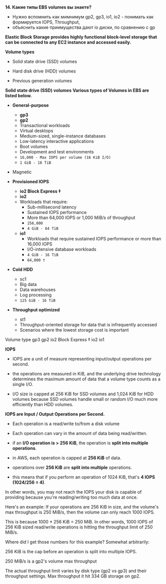 **14. Какие типы EBS volumes вы знаете?** 
- Нужно вспомнить как мимнимум gp2, gp3, io1, io2 - понимать как формируется IOPS, Throughput, 
- объяснить какие приимущества дают io диски, по сравнению с gp



**Elastic Block Storage provides highly functional block-level storage that can be connected to any EC2 instance and accessed easily.**

**Volume types**

- Solid state drive (SSD) volumes

- Hard disk drive (HDD) volumes

- Previous generation volumes

**Solid state drive (SSD) volumes**
**Various types of Volumes in EBS are listed below.**

- **General-purpose**
  - **gp3**	
  - **gp2**
  - Transactional workloads
  - Virtual desktops
  - Medium-sized, single-instance databases
  - Low-latency interactive applications
  - Boot volumes
  - Development and test environments
  - `16,000 - Max IOPS per volume (16 KiB I/O)`
  - `1 GiB - 16 TiB`

- Magnetic

- **Provisioned IOPS**
  - **io2 Block Express ‡**
  - **io2**  
  - Workloads that require:
    - Sub-millisecond latency
    - Sustained IOPS performance
    - More than 64,000 IOPS or 1,000 MiB/s of throughput
    - `256,000`
    - `4 GiB - 64 TiB`
  - **io1**
    - Workloads that require sustained IOPS performance or more than 16,000 IOPS
    - I/O-intensive database workloads
    - `4 GiB - 16 TiB`
    - `64,000 †`
- **Cold HDD**
  - sc1
  - Big data
  - Data warehouses
  - Log processing
  - `125 GiB - 16 TiB`
- **Throughput optimized**
  - st1
  - Throughput-oriented storage for data that is infrequently accessed
  - Scenarios where the lowest storage cost is important


Volume type	gp3	gp2	io2 Block Express ‡	io2     	io1

**IOPS**

- IOPS are a unit of measure representing input/output operations per second. 

- the operations are measured in KiB, and the underlying drive technology determines the maximum amount of data that a volume type counts as a single I/O. 

- I/O size is capped at 256 KiB for SSD volumes and 1,024 KiB for HDD volumes because SSD volumes handle small or random I/O much more efficiently than HDD volumes.

**IOPS are Input / Output Operations per Second.**

- Each operation is a read/write to/from a disk volume
- Each operation can vary in the amount of data being read/written.


- if an **I/O operation is > 256 KiB**, the operation is **split into multiple operations**.

- in AWS, each operation is capped at **256 KiB** of data. 

- operations over **256 KiB** are **split into multiple** operations.

- this means that if you perform an operation of 1024 KiB, that's **4 IOPS (1024/256 = 4)**.

In other words, you may not reach the IOPS your disk is capable of providing because you're reading/writing too much data at once.

Here's an example: If your operations are 256 KiB in size, and the volume's max throughput is 250 MiB/s, then the volume can only reach 1000 IOPS.

This is because 1000 * 256 KiB = 250 MiB. In other words, 1000 IOPS of 256 KiB sized read/write operations is hitting the throughput limit of 250 MiB/s.

Where did I get those numbers for this example? Somewhat arbitrarily:

256 KiB is the cap before an operation is split into multiple IOPS.

250 MiB/s is a gp2's volume max throughput

The actual throughput limit varies by disk type (gp2 vs gp3) and their throughput settings. Max throughput it hit 334 GB storage on gp2.
